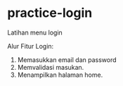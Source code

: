 # practice-login
Latihan menu login

Alur Fitur Login:
1. Memasukkan email dan password
2. Memvalidasi masukan.
3. Menampilkan halaman home.
